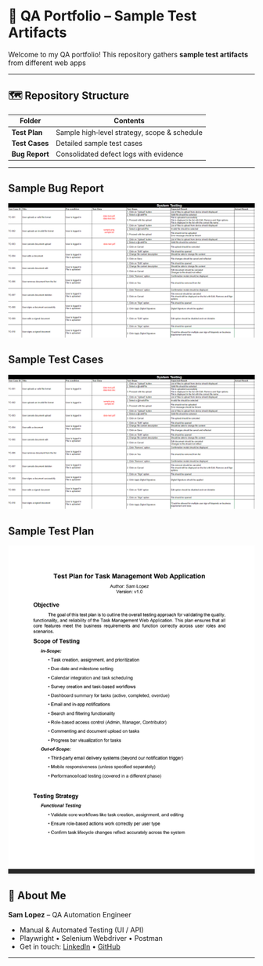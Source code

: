 # 📂 QA Portfolio – Sample Test Artifacts

Welcome to my QA portfolio! This repository gathers **sample test artifacts** from different web apps

---

## 🗺️ Repository Structure

| Folder | Contents |
|--------|----------|
| **Test Plan** | Sample high‑level strategy, scope & schedule 
| **Test Cases** | Detailed sample test cases  
| **Bug Report** | Consolidated defect logs with evidence 

---
## Sample Bug Report
<p align="left">
  <img src="Test Cases/Test Cases.png" width="600" alt="Bug Report" />
</p>

    
## Sample Test Cases
<p align="left">
  <img src="Test Cases/Test Cases.png" width="600" alt="Test Cases" />
</p>

## Sample Test Plan
<p align="left">
  <img src="Test Plan/Test Plan.png" width="600" alt="Test Plan" />
</p>

## 👤 About Me

**Sam Lopez** – QA Automation Engineer

- Manual & Automated Testing (UI / API)
- Playwright • Selenium Webdriver • Postman
- Get in touch: [LinkedIn](#) • [GitHub](#)

---

